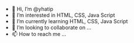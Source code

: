 - 👋 Hi, I’m @yhatip
- 👀 I’m interested in HTML, CSS, Java Script
- 🌱 I’m currently learning HTML, CSS, Java Script
- 💞️ I’m looking to collaborate on ...
- 📫 How to reach me ...

<!---
yhatip/yhatip is a ✨ special ✨ repository because its `README.md` (this file) appears on your GitHub profile.
You can click the Preview link to take a look at your changes.
--->
